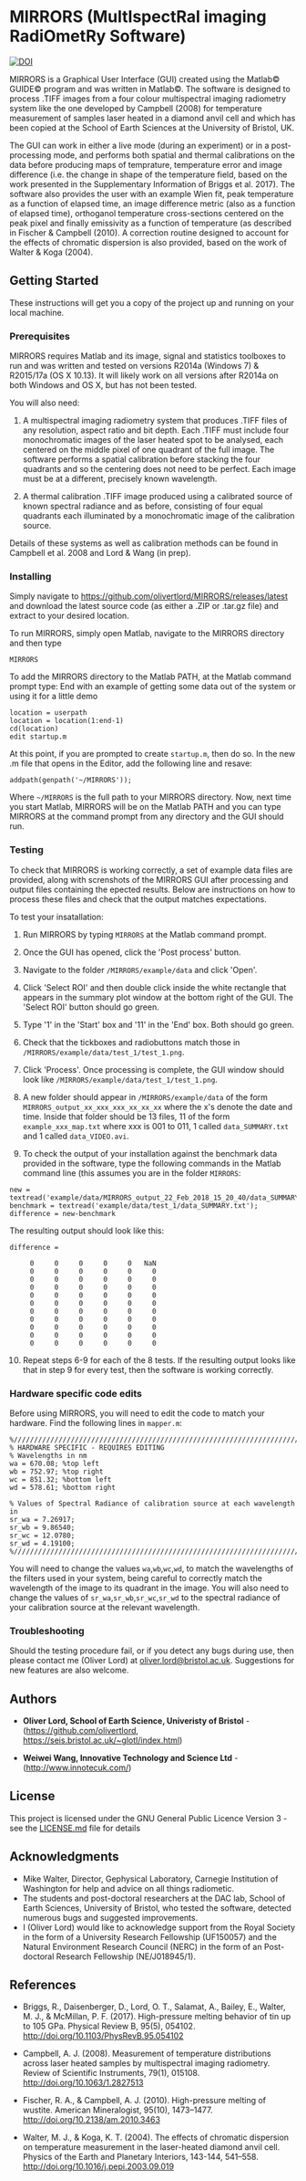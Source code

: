 # MIRRORS (MultIspectRal imaging RadiOmetRy Software)

[![DOI](https://zenodo.org/badge/100439021.svg)](https://zenodo.org/badge/latestdoi/100439021)

MIRRORS is a Graphical User Interface (GUI) created using the Matlab© GUIDE© program and was written in Matlab©. The software is designed to process .TIFF images from a four colour multispectral imaging radiometry system like the one developed by Campbell (2008) for temperature measurement of samples laser heated in a diamond anvil cell and which has been copied at the School of Earth Sciences at the University of Bristol, UK. 

The GUI can work in either a live mode (during an experiment) or in a post-processing mode, and performs both spatial and thermal calibrations on the data before producing maps of temprature, temperature error and image difference (i.e. the change in shape of the temperature field, based on the work presented in the Supplementary Information of Briggs et al. 2017). The software also provides the user with an example Wien fit, peak temperature as a function of elapsed time, an image difference metric (also as a function of elapsed time), orthoganol temperature cross-sections centered on the peak pixel and finally emissivity as a function of temperature (as described in Fischer & Campbell (2010). A correction routine designed to account for the effects of chromatic dispersion is also provided, based on the work of Walter & Koga (2004).

## Getting Started

These instructions will get you a copy of the project up and running on your local machine.

### Prerequisites

MIRRORS requires Matlab and its image, signal and statistics toolboxes to run and was written and tested on versions R2014a (Windows 7) & R2015/17a (OS X 10.13). It will likely work on all versions after R2014a on both Windows and OS X, but has not been tested. 

You will also need:

1. A multispectral imaging radiometry system that produces .TIFF files of any resolution, aspect ratio and bit depth. Each .TIFF must include four monochromatic images of the laser heated spot to be analysed, each centered on the middle pixel of one quadrant of the full image. The software performs a spatial calibration before stacking the four quadrants and so the centering does not need to be perfect. Each image must be at a different, precisely known wavelength.  

2. A thermal calibration .TIFF image produced using a calibrated source of known spectral radiance and as before, consisting of four equal quadrants each illuminated by a monochromatic image of the calibration source.

Details of these systems as well as calibration methods can be found in Campbell et al. 2008 and Lord & Wang (in prep).

### Installing

Simply navigate to https://github.com/olivertlord/MIRRORS/releases/latest and download the latest source code (as either a .ZIP or .tar.gz file) and extract to your desired location. 

To run MIRRORS, simply open Matlab, navigate to the MIRRORS directory and then type

```
MIRRORS
```

To add the MIRRORS directory to the Matlab PATH, at the Matlab command prompt type:
End with an example of getting some data out of the system or using it for a little demo

```
location = userpath
location = location(1:end-1)
cd(location)
edit startup.m
```

At this point, if you are prompted to create ```startup.m```, then do so. In the new .m file that opens in the Editor, add the following line and resave:

```
addpath(genpath('~/MIRRORS'));
```

Where ```~/MIRRORS``` is the full path to your MIRRORS directory. Now, next time you start Matlab, MIRRORS will be on the Matlab PATH and you can type MIRRORS at the command prompt from any directory and the GUI should run.

### Testing

To check that MIRRORS is working correctly, a set of example data files are provided, along with screnshots of the MIRRORS GUI after processing and output files containing the epected results. Below are instructions on how to process these files and check that the output matches expectations.

To test your insatallation:

1. Run MIRRORS by typing ```MIRRORS``` at the Matlab command prompt.

2. Once the GUI has opened, click the 'Post process' button. 

3. Navigate to the folder ```/MIRRORS/example/data``` and click 'Open'. 

4. Click 'Select ROI' and then double click inside the white rectangle that appears in the summary plot window at the bottom right of the GUI. The 'Select ROI' button should go green.

5. Type '1' in the 'Start' box and '11' in the 'End' box. Both should go green.

6. Check that the tickboxes and radiobuttons match those in ```/MIRRORS/example/data/test_1/test_1.png```.

7. Click 'Process'. Once processing is complete, the GUI window should look like ```/MIRRORS/example/data/test_1/test_1.png```.

8. A new folder should appear in ```/MIRRORS/example/data``` of the form ```MIRRORS_output_xx_xxx_xxx_xx_xx_xx``` where the x's denote the date and time. Inside that folder should be 13 files, 11 of the form ```example_xxx_map.txt``` where xxx is 001 to 011, 1 called ```data_SUMMARY.txt``` and 1 called ```data_VIDEO.avi```.

9. To check the output of your installation against the benchmark data provided in the software, type the following commands in the Matlab command line (this assumes you are in the folder ```MIRRORS```:

```
new = textread('example/data/MIRRORS_output_22_Feb_2018_15_20_40/data_SUMMARY.txt');
benchmark = textread('example/data/test_1/data_SUMMARY.txt');
difference = new-benchmark
```
The resulting output should look like this:

```
difference =

     0     0     0     0     0   NaN
     0     0     0     0     0     0
     0     0     0     0     0     0
     0     0     0     0     0     0
     0     0     0     0     0     0
     0     0     0     0     0     0
     0     0     0     0     0     0
     0     0     0     0     0     0
     0     0     0     0     0     0
     0     0     0     0     0     0
     0     0     0     0     0     0
```

10. Repeat steps 6-9 for each of the 8 tests. If the resulting output looks like that in step 9 for every test, then the software is working correctly.

### Hardware specific code edits

Before using MIRRORS, you will need to edit the code to match your hardware. Find the following lines in ```mapper.m```:

```
%//////////////////////////////////////////////////////////////////////////
% HARDWARE SPECIFIC - REQUIRES EDITING
% Wavelengths in nm
wa = 670.08; %top left
wb = 752.97; %top right
wc = 851.32; %bottom left
wd = 578.61; %bottom right

% Values of Spectral Radiance of calibration source at each wavelength in 
sr_wa = 7.26917; 
sr_wb = 9.86540; 
sr_wc = 12.0780; 
sr_wd = 4.19100;
%//////////////////////////////////////////////////////////////////////////
```

You will need to change the values `wa`,`wb`,`wc`,`wd`, to match the wavelengths of the filters used in your system, being careful to correctly match the wavelength of the image to its quadrant in the image. You will also need to change the values of `sr_wa`,`sr_wb`,`sr_wc`,`sr_wd` to the spectral radiance of your calibration source at the relevant wavelength.

### Troubleshooting

Should the testing procedure fail, or if you detect any bugs during use, then please contact me (Oliver Lord) at <oliver.lord@bristol.ac.uk>. Suggestions for new features are also welcome.

## Authors

* **Oliver Lord, School of Earth Science, Univeristy of Bristol** - (https://github.com/olivertlord, https://seis.bristol.ac.uk/~glotl/index.html)

* **Weiwei Wang, Innovative Technology and Science Ltd** - (http://www.innotecuk.com/)

## License

This project is licensed under the GNU General Public Licence Version 3 - see the [LICENSE.md](LICENSE.md) file for details

## Acknowledgments

* Mike Walter, Director, Gephysical Laboratory, Carnegie Institution of Washington for help and advice on all things radiometic.
* The students and post-doctoral researchers at the DAC lab, School of Earth Sciences, University of Bristol, who tested the software, detected numerous bugs and suggested improvements.
* I (Oliver Lord) would like to acknowledge support from the Royal Society in the form of a University Research Fellowship (UF150057) and the Natural Environment Research Council (NERC) in the form of an Post-doctoral Research Fellowship (NE/J018945/1).

## References

* Briggs, R., Daisenberger, D., Lord, O. T., Salamat, A., Bailey, E., Walter, M. J., & McMillan, P. F. (2017). High-pressure melting behavior of tin up to 105 GPa. Physical Review B, 95(5), 054102. http://doi.org/10.1103/PhysRevB.95.054102

* Campbell, A. J. (2008). Measurement of temperature distributions across laser heated samples by multispectral imaging radiometry. Review of Scientific Instruments, 79(1), 015108. http://doi.org/10.1063/1.2827513

* Fischer, R. A., & Campbell, A. J. (2010). High-pressure melting of wustite. American Mineralogist, 95(10), 1473–1477. http://doi.org/10.2138/am.2010.3463

* Walter, M. J., & Koga, K. T. (2004). The effects of chromatic dispersion on temperature measurement in the laser-heated diamond anvil cell. Physics of the Earth and Planetary Interiors, 143-144, 541–558. http://doi.org/10.1016/j.pepi.2003.09.019
